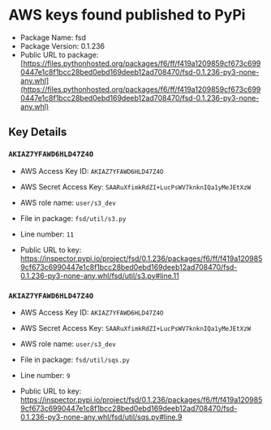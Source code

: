 # AWS keys found published to PyPi

* Package Name: fsd
* Package Version: 0.1.236
* Public URL to package: [https://files.pythonhosted.org/packages/f6/ff/f419a1209859cf673c6990447e1c8f1bcc28bed0ebd169deeb12ad708470/fsd-0.1.236-py3-none-any.whl](https://files.pythonhosted.org/packages/f6/ff/f419a1209859cf673c6990447e1c8f1bcc28bed0ebd169deeb12ad708470/fsd-0.1.236-py3-none-any.whl)

## Key Details

### `AKIAZ7YFAWD6HLD47Z4O`

* AWS Access Key ID: `AKIAZ7YFAWD6HLD47Z4O`
* AWS Secret Access Key: `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` 
* AWS role name: `user/s3_dev`
* File in package: `fsd/util/s3.py`
* Line number: `11`

* Public URL to key: https://inspector.pypi.io/project/fsd/0.1.236/packages/f6/ff/f419a1209859cf673c6990447e1c8f1bcc28bed0ebd169deeb12ad708470/fsd-0.1.236-py3-none-any.whl/fsd/util/s3.py#line.11



### `AKIAZ7YFAWD6HLD47Z4O`

* AWS Access Key ID: `AKIAZ7YFAWD6HLD47Z4O`
* AWS Secret Access Key: `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` 
* AWS role name: `user/s3_dev`
* File in package: `fsd/util/sqs.py`
* Line number: `9`

* Public URL to key: https://inspector.pypi.io/project/fsd/0.1.236/packages/f6/ff/f419a1209859cf673c6990447e1c8f1bcc28bed0ebd169deeb12ad708470/fsd-0.1.236-py3-none-any.whl/fsd/util/sqs.py#line.9



